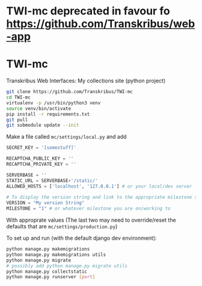 # TWI-mc deprecated in favour fo https://github.com/Transkribus/web-app


# TWI-mc
 Transkribus Web Interfaces: My collections site (python project)

```bash
git clone https://github.com/Transkribus/TWI-mc
cd TWI-mc
virtualenv -p /usr/bin/python3 venv
source venv/bin/activate
pip install -r requirements.txt
git pull
git submodule update --init

```

Make a file called `mc/settings/local.py` and add

```python
SECRET_KEY = '[somestuff]'

RECAPTCHA_PUBLIC_KEY = ''
RECAPTCHA_PRIVATE_KEY = ''

SERVERBASE = ''
STATIC_URL = SERVERBASE+'/static/'
ALLOWED_HOSTS = ['localhost', '127.0.0.1'] # or your local/dev server
    
# To display the version string and link to the appropriate milestone set the following:
VERSION = "My version String"
MILESTONE = "1" # or whatever milestone you are on/working to
```

With approprate values (The last two may need to override/reset the defaults that are `mc/settings/production.py`)

To set up and run (with the default django dev environment):

```bash
python manage.py makemigrations
python manage.py makemigrations utils
python manage.py migrate
# possibly add python manage.py migrate utils
python manage.py collectstatic
python manage.py runserver [port]

```

